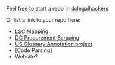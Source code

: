 Feel free to start a repo in [dclegalhackers](https://www.github.com/dclegalhackers)

Or list a link to your repo here:

* [LSC Mapping](https://github.com/jposi/LSC-Mapping)
* [DC Procurement Scraping](https://github.com/vzvenyach/dc-contracts)
* [US Glossary Annotation project](https://github.com/unitedstates/glossary)
* [Code Parsing]
* Website?
